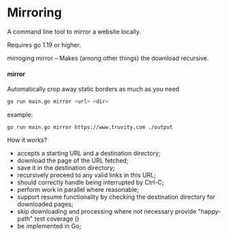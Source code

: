 # Mirroring

A command line tool to mirror a website locally.

Requires go 1.19 or higher.

mirroging mirror – Makes (among other things) the download recursive.

#### mirror

Automatically crop away static borders as much as you need
```bash
go run main.go mirror <url> <dir>
```

example:

```
go run main.go mirror https://www.truvity.com ./output
```

How it works?

- accepts a starting URL and a destination directory;
- download the page of the URL fetched;
- save it in the destination directory;
- recursively proceed to any valid links in this URL;
- should correctly handle being interrupted by Ctrl-C;
- perform work in parallel where reasonable;
- support resume functionality by checking the destination directory for downloaded pages;
- skip downloading and processing where not necessary
 provide "happy-path" test coverage ()
- be implemented in Go;


